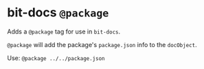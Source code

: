 # bit-docs `@package`

Adds a `@package` tag for use in `bit-docs`.

`@package` will add the package's `package.json` info to the `docObject`.

Use: `@package ../../package.json`
